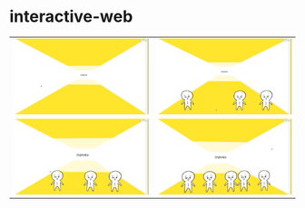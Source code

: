 # interactive-web

|||
|------|---|
|![](https://github.com/thyoondev/interactive-web/blob/master/1.gif)|![](https://github.com/thyoondev/interactive-web/blob/master/2.gif)|
|![](https://github.com/thyoondev/interactive-web/blob/master/3.gif)|![](https://github.com/thyoondev/interactive-web/blob/master/4.gif)|

